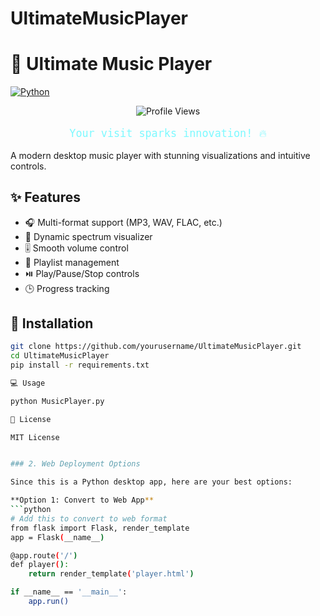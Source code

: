 # UltimateMusicPlayer
# 🎵 Ultimate Music Player

[![Python](https://img.shields.io/badge/Python-3.10%2B-blue)](https://python.org)

<div align="center">
  <img src="https://komarev.com/ghpvc/?username=Owono2001&style=flat-square&color=7DF9FF" alt="Profile Views">
  <p style="font-family: 'Space Mono', monospace; color: #7DF9FF; font-size: 1.2em;">Your visit sparks innovation! 🔥</p>
</div>

A modern desktop music player with stunning visualizations and intuitive controls.

## ✨ Features

- 🎧 Multi-format support (MP3, WAV, FLAC, etc.)
- 🌈 Dynamic spectrum visualizer
- 🎚️ Smooth volume control
- 📁 Playlist management
- ⏯️ Play/Pause/Stop controls
- 🕒 Progress tracking

## 🚀 Installation

```bash
git clone https://github.com/yourusername/UltimateMusicPlayer.git
cd UltimateMusicPlayer
pip install -r requirements.txt

💻 Usage

python MusicPlayer.py

📄 License

MIT License


### 2. Web Deployment Options

Since this is a Python desktop app, here are your best options:

**Option 1: Convert to Web App**
```python
# Add this to convert to web format
from flask import Flask, render_template
app = Flask(__name__)

@app.route('/')
def player():
    return render_template('player.html')

if __name__ == '__main__':
    app.run()

